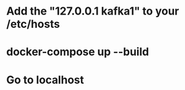  # Add the "127.0.0.1    kafka1" to your /etc/hosts
 # docker-compose up --build
 # Go to localhost 

